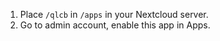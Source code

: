 1. Place `/qlcb` in `/apps` in your Nextcloud server.
2. Go to admin account, enable this app in Apps.

